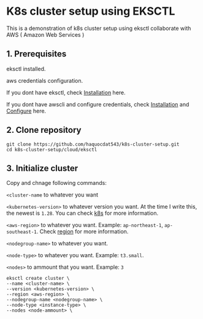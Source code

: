 # K8s cluster setup using EKSCTL
This is a demonstration of k8s cluster setup using eksctl collaborate with AWS ( Amazon Web Services )
## 1. Prerequisites
eksctl installed.

aws credentials configuration.

If you dont have eksctl, check [Installation](https://eksctl.io/installation/) here.

If you dont have awscli and configure credentials, check [Installation](https://docs.aws.amazon.com/cli/latest/userguide/getting-started-install.html) and [Configure](https://docs.aws.amazon.com/cli/latest/reference/configure/) here.
## 2. Clone repository
```
git clone https://github.com/haquocdat543/k8s-cluster-setup.git
cd k8s-cluster-setup/cloud/eksctl
```
## 3. Initialize cluster
Copy and chnage following commands:

`<cluster-name` to whatever you want

`<kubernetes-version>` to whatever version you want. At the time I write this, the newest is `1.28`. You can check [k8s](https://kubernetes.io) for more information.

`<aws-region>` to whatever you want. Example: `ap-northeast-1`, `ap-southeast-1`. Check [region](https://docs.aws.amazon.com/AWSEC2/latest/UserGuide/using-regions-availability-zones.html) for more information.

`<nodegroup-name>` to whatever you want.

`<node-type>` to whatever you want. Example: `t3.small`.

`<nodes>` to ammount that you want. Example: `3`
```
eksctl create cluster \
--name <cluster-name> \
--version <kubernetes-version> \
--region <aws-region> \
--nodegroup-name <nodegroup-name> \
--node-type <instance-type> \
--nodes <node-ammount> \
```

